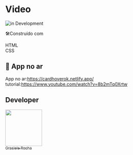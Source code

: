 # Video
![in Development](https://img.shields.io/badge/Effect%20-%20Video-black) 


🛠️Construído com

HTML <br>
CSS <br>


## 🚀 App no ar

App no ar:https://cardhoverok.netlify.app/ <br>
tutorial:https://www.youtube.com/watch?v=8b2mTq0Xrtw


## Developer

[<img src="https://avatars.githubusercontent.com/u/104076058?v=4" width=115><br><sub>Grasiele Rocha</sub>](https://github.com/GrasieleRocha) 
